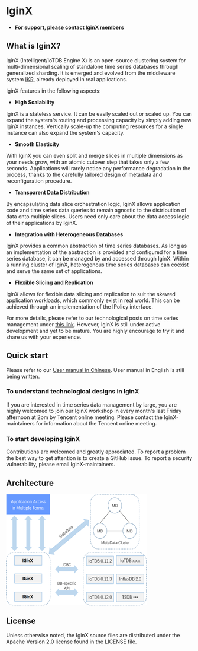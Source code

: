 # IginX

- [**For support, please contact IginX members**](mailto:TSIginX@gmail.com)

## What is IginX?

IginX (Intelligent/IoTDB Engine X) is an open-source clustering system for multi-dimensional scaling of standalone time series databases through generalized sharding. It is emerged and evolved from the middleware system [IKR](https://github.com/thulab/iotdb-kairosdb), already deployed in real applications.

IginX features in the following aspects:

- __High Scalability__

IginX is a stateless service. It can be easily scaled out or scaled up. You can expand the system's routing and processing capacity by simply adding new IginX instances. Vertically scale-up the computing resources for a single instance can also expand the system's capacity.

- __Smooth Elasticity__

With IginX you can even split and merge slices in multiple dimensions as your needs grow, with an atomic cutover step that takes only a few seconds. Applications will rarely notice any performance degradation in the process, thanks to the carefully tailored design of metadata and reconfiguration procedure.

- __Transparent Data Distribution__

By encapsulating data slice orchestration logic, IginX allows application code and time series data queries to remain agnostic to the distribution of data onto multiple slices. Users need only care about the data access logic of their applications by IginX.

- __Integration with Heterogeneous Databases__

IginX provides a common abstraction of time series databases. As long as an implementation of the abstraction is provided and configured for a time series database, it can be managed by and accessed through IginX. Within a running cluster of IginX, heterogenous time series databases can coexist and serve the same set of applications.

- __Flexible Slicing and Replication__

IginX allows for flexible data slicing and replication to suit the skewed application workloads, which commonly exist in real world. This can be achieved through an implementation of the IPolicy interface.

For more details, please refer to our technological posts on time series management under [this link](https://github.com/thulab/IginX/wiki). However, IginX is still under active development and yet to be mature. You are highly encourage to try it and share us with your experience.

## Quick start

Please refer to our [User manual in Chinese](./docs/pdf/userManualC.pdf). User manual in English is still being written.

### To understand technological designs in IginX

If you are interested in time series data management by large, you are highly welcomed to join our IginX workshop in every month's last Friday afternoon at 2pm by Tencent online meeting. Please contact the IginX-maintainers for information about the Tencent online meeting. 

### To start developing IginX

Contributions are welcomed and greatly appreciated. To report a problem the best way to get attention is to create a GitHub issue. To report a security vulnerability, please email IginX-maintainers.

## Architecture

<img src="https://github.com/thulab/IginX/blob/main/docs/images/cluster_arch.png" width = "380" height = "300" alt="IginX cluster architecture" align=center />

## License

Unless otherwise noted, the IginX source files are distributed under the Apache Version 2.0 license found in the LICENSE file.

